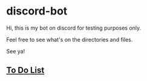 # discord-bot
Hi, this is my bot on discord for testing purposes only.

Feel free to see what's on the directories and files.

See ya!

## [To Do List](https://github.com/zArby23/discord-bot/blob/main/to-do.md)
